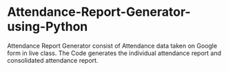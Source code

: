 # Attendance-Report-Generator-using-Python

Attendance Report Generator consist of Attendance data taken on Google form in live class.
The Code generates the individual attendance report and consolidated attendance report.
